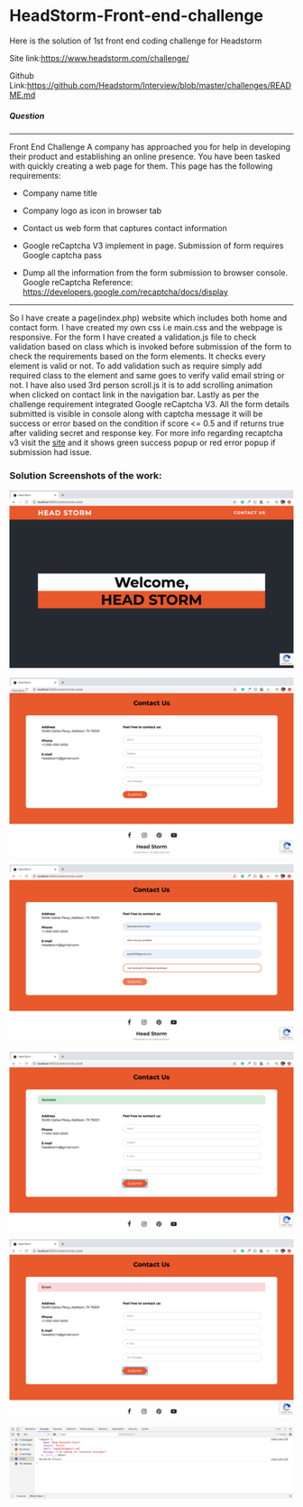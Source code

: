 # HeadStorm-Front-end-challenge
Here is the solution of 1st front end coding challenge for Headstorm

Site link:https://www.headstorm.com/challenge/

Github Link:https://github.com/Headstorm/Interview/blob/master/challenges/README.md

##### Question

___

Front End Challenge
A company has approached you for help in developing their product and establishing an online presence. You have been tasked with quickly creating a web page for them. This page has the following requirements:

<!-- UL -->

* Company name title

* Company logo as icon in browser tab

* Contact us web form that captures contact information

* Google reCaptcha V3 implement in page. Submission of form requires Google captcha pass

* Dump all the information from the form submission to browser console. Google reCaptcha Reference: https://developers.google.com/recaptcha/docs/display

___

So I have create a page(index.php) website which includes both home and contact form. I have created my own css i.e main.css
and the webpage is responsive. For the form I have created a validation.js file to check validation based on class which is invoked before submission of the form 
to check the requirements based on the form elements. It checks every element is valid or not. To add validation such as require simply
add required class to the element and same goes to verify valid email string or not. I have also used 3rd person scroll.js it is to
add scrolling animation when clicked on contact link in the navigation bar. Lastly as per the challenge  requirement integrated Google reCaptcha V3. All the form details submitted is visible in console along with captcha message it will be success or error based on the condition if score <= 0.5 and if returns true after validing secret and response key. For more info regarding recaptcha v3 visit the [site](https://developers.google.com/recaptcha/docs/v3) and it shows green success popup or red error popup if submission had issue.

### Solution Screenshots of the work:

![](ScreenShots/ss1.png)

![](ScreenShots/ss2.png)

![](ScreenShots/ss3.png)

![](ScreenShots/ss4.png)

![](ScreenShots/ss5.png)

![](ScreenShots/ss6.png)
